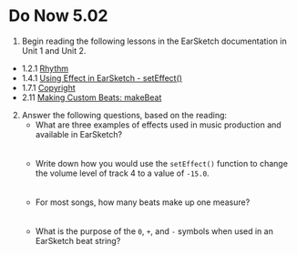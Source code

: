 # Do Now 5.02

1. Begin reading the following lessons in the EarSketch documentation in Unit 1 and Unit 2.

* 1.2.1 [Rhythm](https://earsketch.gatech.edu/earsketch2/?curriculum=1-2-0)
* 1.4.1 [Using Effect in EarSketch - setEffect()](https://earsketch.gatech.edu/earsketch2/?curriculum=1-4-0)
* 1.7.1 [Copyright](https://earsketch.gatech.edu/earsketch2/?curriculum=1-7-1)
* 2.11 [Making Custom Beats: makeBeat](https://earsketch.gatech.edu/earsketch2/#?curriculum=2-3-0&language=python)

2. Answer the following questions, based on the reading:
    * What are three examples of effects used in music production and available in EarSketch?
    <br><br><br>
    * Write down how you would use the `setEffect()` function to change the volume level of track 4 to a value of `-15.0`.
    <br><br><br>
    * For most songs, how many beats make up one measure? <br><br><br>
    * What is the purpose of the `0`, `+`, and `-` symbols when used in an EarSketch beat string?
